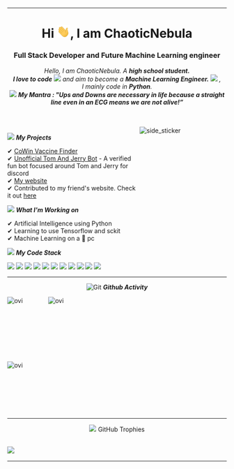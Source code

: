 

<p align="left"> 
 </p>
 <p align="center">
</p>
<hr>
<h1 align="center">Hi <img src="https://raw.githubusercontent.com/ABSphreak/ABSphreak/master/gifs/Hi.gif" width="30px">, I am ChaoticNebula </h1>
<h3 align="center">Full Stack Developer and Future Machine Learning engineer </h3>
</p>
</p>



<p align="center">
  <em>
    Hello, I am ChaoticNebula. A <b>high school student.</b><br>
    <b>I love to code</b> <img src="https://github.com/TheDudeThatCode/TheDudeThatCode/blob/master/Assets/Developer.gif" width="30px"> and aim to become a  <b>Machine Learning Engineer.</b>&nbsp;<img src="https://github.com/TheDudeThatCode/TheDudeThatCode/blob/master/Assets/Designer.gif" width="36px">&nbsp,<br>I mainly code
    in <b>Python</b>.
  </em> 
  <br>
  <img src="https://media.giphy.com/media/7zSBoGW2VoCEzWVjyA/giphy.gif" width="50" /> <b><i align="center">My Mantra : "Ups and Downs are necessary in life because a straight line even in an ECG means we are not alive!”</i></b>
</p>
<br><br>
<img align="right" width=200px height=200px alt="side_sticker" src="https://media.giphy.com/media/KzJkzjggfGN5Py6nkT/giphy.gif" />

<img src="https://media.giphy.com/media/iY8CRBdQXODJSCERIr/giphy.gif" width="30px">&nbsp;***My Projects***

✔ [CoWin Vaccine Finder](https://github.com/ChaoticNebula5/VaccineFinder)<br>
✔ [Unofficial Tom And Jerry Bot](https://top.gg/bot/804345383110836234) - A verified fun bot focused around Tom and Jerry for discord<br>
✔ [My website](https://chaoticnebula5.github.io)<br>
✔ Contributed to my friend's website. Check it out [here](https://aestheticnerd.netlify.app)<br>

<img src="https://media.giphy.com/media/iY8CRBdQXODJSCERIr/giphy.gif" width="30px">&nbsp;***What I'm Working on***

✔ Artificial Intelligence using Python<br>
✔ Learning to use Tensorflow and sckit<br>
✔ Machine Learning on a 🥔 pc<br>

<img src="https://media.giphy.com/media/iY8CRBdQXODJSCERIr/giphy.gif" width="30px">&nbsp;***My Code Stack***
<p align="left">
  
  <img height="50" src="https://github.com/Thomas-George-T/Thomas-George-T/blob/master/assets/python.svg">
  <img height="50" src="https://www.vectorlogo.zone/logos/java/java-icon.svg">
  <img height="50" src="https://www.vectorlogo.zone/logos/w3_html5/w3_html5-icon.svg">
  <img height="50" src="https://www.vectorlogo.zone/logos/w3_css/w3_css-official.svg">
  <img height="50" src="https://www.svgrepo.com/show/303206/javascript-logo.svg">
  <img height="50" src="https://www.vectorlogo.zone/logos/mysql/mysql-icon.svg">
  <img height="50" src="https://www.vectorlogo.zone/logos/git-scm/git-scm-icon.svg">
  <img height="50" src="https://www.vectorlogo.zone/logos/visualstudio_code/visualstudio_code-icon.svg">
  <img height="50" src="https://www.vectorlogo.zone/logos/nodejs/nodejs-icon.svg">
  <img height="50" src="https://www.vectorlogo.zone/logos/npmjs/npmjs-ar21.svg">
  <img src="https://img.icons8.com/color/48/000000/intellij-idea.png">


  <hr>
  <p align="center">
 <img src="https://media.giphy.com/media/W5eoZHPpUx9sapR0eu/giphy.gif" width="30px" alt="Git"/>&nbsp;<i><b>Github Activity</b></i></p>
 
<p><img align="left" src="https://github-readme-stats.vercel.app/api/top-langs?username=ChaoticNebula5&show_icons=true&locale=en&layout=compact&theme=tokyonight" alt="ovi" /></p>
<p>&nbsp;<img align="right" src="https://github-readme-stats.vercel.app/api?username=ChaoticNebula5&show_icons=true&locale=en&theme=tokyonight" alt="ovi" width="410" /></p>
<br><br><br><br><br><br>
<p><image align="center" src="https://activity-graph.herokuapp.com/graph?username=ChaoticNebula5&theme=reactdark" alt="ovi" /></p>
<br><br><br><br><br>


<hr>


<p align="center"><img src="https://media.giphy.com/media/QaMcXSekUWx7aogAUr/giphy.gif" width="30" />&nbsp;GitHub Trophies</p><br>
<img src="https://github-profile-trophy.vercel.app/?username=ChaoticNebula5&theme=tokyonight&no-bg=true" />

<hr>
